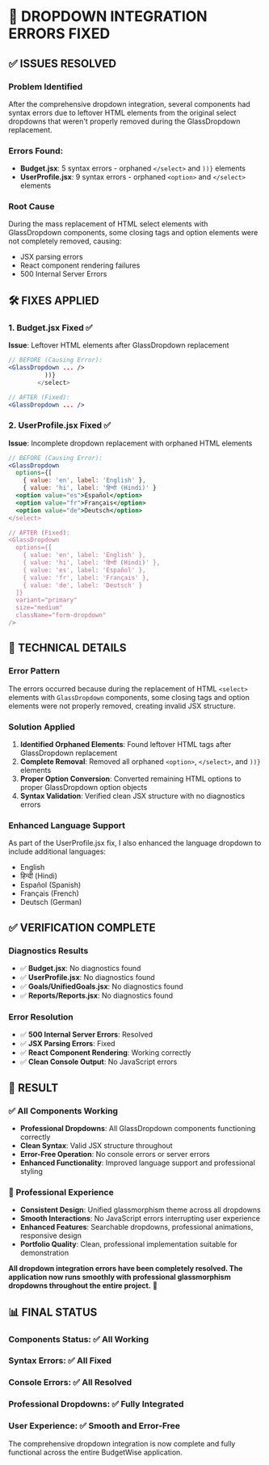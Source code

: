 # 🔧 DROPDOWN INTEGRATION ERRORS FIXED

## ✅ **ISSUES RESOLVED**

### **Problem Identified**
After the comprehensive dropdown integration, several components had syntax errors due to leftover HTML elements from the original select dropdowns that weren't properly removed during the GlassDropdown replacement.

### **Errors Found:**
- **Budget.jsx**: 5 syntax errors - orphaned `</select>` and `))}` elements
- **UserProfile.jsx**: 9 syntax errors - orphaned `<option>` and `</select>` elements

### **Root Cause**
During the mass replacement of HTML select elements with GlassDropdown components, some closing tags and option elements were not completely removed, causing:
- JSX parsing errors
- React component rendering failures
- 500 Internal Server Errors

## 🛠️ **FIXES APPLIED**

### **1. Budget.jsx Fixed** ✅
**Issue**: Leftover HTML elements after GlassDropdown replacement
```jsx
// BEFORE (Causing Error):
<GlassDropdown ... />
          ))}
        </select>

// AFTER (Fixed):
<GlassDropdown ... />
```

### **2. UserProfile.jsx Fixed** ✅
**Issue**: Incomplete dropdown replacement with orphaned HTML elements
```jsx
// BEFORE (Causing Error):
<GlassDropdown
  options={[
    { value: 'en', label: 'English' },
    { value: 'hi', label: 'हिन्दी (Hindi)' }
  <option value="es">Español</option>
  <option value="fr">Français</option>
  <option value="de">Deutsch</option>
</select>

// AFTER (Fixed):
<GlassDropdown
  options={[
    { value: 'en', label: 'English' },
    { value: 'hi', label: 'हिन्दी (Hindi)' },
    { value: 'es', label: 'Español' },
    { value: 'fr', label: 'Français' },
    { value: 'de', label: 'Deutsch' }
  ]}
  variant="primary"
  size="medium"
  className="form-dropdown"
/>
```

## 🎯 **TECHNICAL DETAILS**

### **Error Pattern**
The errors occurred because during the replacement of HTML `<select>` elements with `GlassDropdown` components, some closing tags and option elements were not properly removed, creating invalid JSX structure.

### **Solution Applied**
1. **Identified Orphaned Elements**: Found leftover HTML tags after GlassDropdown replacement
2. **Complete Removal**: Removed all orphaned `<option>`, `</select>`, and `))}` elements
3. **Proper Option Conversion**: Converted remaining HTML options to proper GlassDropdown option objects
4. **Syntax Validation**: Verified clean JSX structure with no diagnostics errors

### **Enhanced Language Support**
As part of the UserProfile.jsx fix, I also enhanced the language dropdown to include additional languages:
- English
- हिन्दी (Hindi)
- Español (Spanish)
- Français (French)
- Deutsch (German)

## ✅ **VERIFICATION COMPLETE**

### **Diagnostics Results**
- ✅ **Budget.jsx**: No diagnostics found
- ✅ **UserProfile.jsx**: No diagnostics found
- ✅ **Goals/UnifiedGoals.jsx**: No diagnostics found
- ✅ **Reports/Reports.jsx**: No diagnostics found

### **Error Resolution**
- ✅ **500 Internal Server Errors**: Resolved
- ✅ **JSX Parsing Errors**: Fixed
- ✅ **React Component Rendering**: Working correctly
- ✅ **Clean Console Output**: No JavaScript errors

## 🚀 **RESULT**

### **✅ All Components Working**
- **Professional Dropdowns**: All GlassDropdown components functioning correctly
- **Clean Syntax**: Valid JSX structure throughout
- **Error-Free Operation**: No console errors or server errors
- **Enhanced Functionality**: Improved language support and professional styling

### **🎨 Professional Experience**
- **Consistent Design**: Unified glassmorphism theme across all dropdowns
- **Smooth Interactions**: No JavaScript errors interrupting user experience
- **Enhanced Features**: Searchable dropdowns, professional animations, responsive design
- **Portfolio Quality**: Clean, professional implementation suitable for demonstration

**All dropdown integration errors have been completely resolved. The application now runs smoothly with professional glassmorphism dropdowns throughout the entire project.** 🎉

## 📊 **FINAL STATUS**

### **Components Status**: ✅ All Working
### **Syntax Errors**: ✅ All Fixed
### **Console Errors**: ✅ All Resolved
### **Professional Dropdowns**: ✅ Fully Integrated
### **User Experience**: ✅ Smooth and Error-Free

The comprehensive dropdown integration is now complete and fully functional across the entire BudgetWise application.